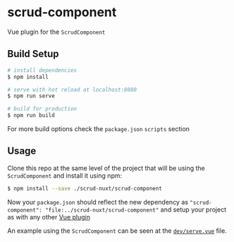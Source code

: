 # scrud-component

Vue plugin for the `ScrudComponent`

## Build Setup

```bash
# install dependencies
$ npm install

# serve with hot reload at localhost:8080
$ npm run serve

# build for production
$ npm run build
```

For more build options check the `package.json` `scripts` section


## Usage

Clone this repo at the same level of the project that will be using the `ScrudComponent` and install it using npm:

```bash
$ npm install --save ./scrud-nuxt/scrud-component
```

Now your `package.json` should reflect the new dependency as `"scrud-component": "file:../scrud-nuxt/scrud-component"` and setup your project as with any other [Vue plugin](https://nuxtjs.org/guide/plugins/#vue-plugins)

An example using the `ScrudComponent` can be seen at the [`dev/serve.vue`](dev/serve.vue) file.

